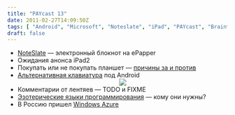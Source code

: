 ```yaml
---
title: "PAYcast 13"
date: 2011-02-27T14:09:50Z
tags: [ "Android", "Microsoft", "Noteslate", "iPad", "PAYcast", "Brainfuck", "Windows Azure", "Apple" ]
draft: false
---
```

<ul>
<li><a href="http://noteslate.com/" target="_blank">NoteSlate</a> &#8212; электронный блокнот на еPapper</li>
<li>Ожидания анонса iPad2</li>
<li>Покупать или не покупать планшет &#8212; <a href="http://habrahabr.ru/blogs/iTablet/113683/" target="_blank">причины за и против</a></li>
<li><a href="http://habrahabr.ru/blogs/android/113740/" target="_blank">Альтернативная клавиатура</a> под Android<br /><center><img border="0" src="http://habreffect.ru/files/ce8/592792dd6/ru.png"/></center></li>
<li>Комментарии от лентяев &#8212; TODO и FIXME</li>
<li><a href="http://ru.wikipedia.org/wiki/%D0%AD%D0%B7%D0%BE%D1%82%D0%B5%D1%80%D0%B8%D1%87%D0%B5%D1%81%D0%BA%D0%B8%D0%B5_%D1%8F%D0%B7%D1%8B%D0%BA%D0%B8_%D0%BF%D1%80%D0%BE%D0%B3%D1%80%D0%B0%D0%BC%D0%BC%D0%B8%D1%80%D0%BE%D0%B2%D0%B0%D0%BD%D0%B8%D1%8F" target="_blank">Эзотерические языки программирования</a> &#8212; кому они нужны?</li>
<li>В Россию пришел <a href="http://habrahabr.ru/company/microsoft/blog/113826/" target="_blank">Windows Azure</a></li>
</ul>

     
